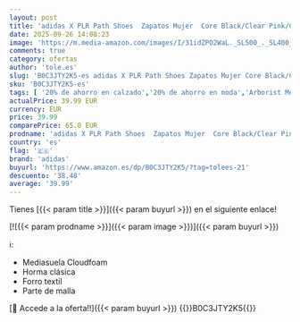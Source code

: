 ```yaml
---
layout: post
title: 'adidas X PLR Path Shoes  Zapatos Mujer  Core Black/Clear Pink/Cloud White  38 EU'
date: 2025-09-26 14:08:23
image: 'https://m.media-amazon.com/images/I/31idZPO2WaL._SL500_._SL400_.jpg'
comments: true
category: ofertas
author: 'tole.es'
slug: 'B0C3JTY2K5-es adidas X PLR Path Shoes Zapatos Mujer Core Black/Clear...'
sku: 'B0C3JTY2K5-es'
tags: [ '20% de ahorro en calzado','20% de ahorro en moda','Arborist Merchandising Root','Moda','Moda Mujer','New Arrivals Fashion Revamp','Prime Student -10% adicional en una selección de Moda','Self Service','Special Features Stores','Top Brands Shoes Selection','Wardrobe Essentials','Wardrobe Essentials - Shoes','Women','Womens Fashion','Womens footwear','Zapatillas casual para mujer','Zapatillas deportivas y de moda para mujer','Zapatos para mujer','Zapatos: -10% adicional en una selección de Moda','adidas','c8538d25-3af9-48d3-aeff-5f3ce5572a36_0','c8538d25-3af9-48d3-aeff-5f3ce5572a36_1001','c8538d25-3af9-48d3-aeff-5f3ce5572a36_2501','c8538d25-3af9-48d3-aeff-5f3ce5572a36_2701','c8538d25-3af9-48d3-aeff-5f3ce5572a36_3301','c8538d25-3af9-48d3-aeff-5f3ce5572a36_4801','c8538d25-3af9-48d3-aeff-5f3ce5572a36_8301','zapatos','🇪🇸', ]
actualPrice: 39.99 EUR
currency: EUR
price: 39.99
comparePrice: 65.0 EUR
prodname: 'adidas X PLR Path Shoes  Zapatos Mujer  Core Black/Clear Pink/Cloud White  38 EU'
country: 'es'
flag: '🇪🇸'
brand: 'adidas'
buyurl: 'https://www.amazon.es/dp/B0C3JTY2K5/?tag=tolees-21'
descuento: '38.48'
average: '39.99'
---
```


Tienes [{{< param title >}}]({{< param buyurl >}}) en el siguiente enlace!

[![{{< param prodname >}}]({{< param image >}})]({{< param buyurl >}})

ℹ️:

- Mediasuela Cloudfoam
- Horma clásica
- Forro textil
- Parte de malla

[🛒 Accede a la oferta!!]({{< param buyurl >}})
{{<world>}}B0C3JTY2K5{{</world>}}
